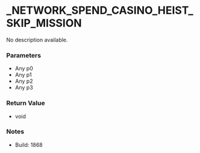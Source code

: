# _NETWORK_SPEND_CASINO_HEIST_SKIP_MISSION

No description available.

### Parameters
* Any p0
* Any p1
* Any p2
* Any p3

### Return Value
* void

### Notes
* Build: 1868

